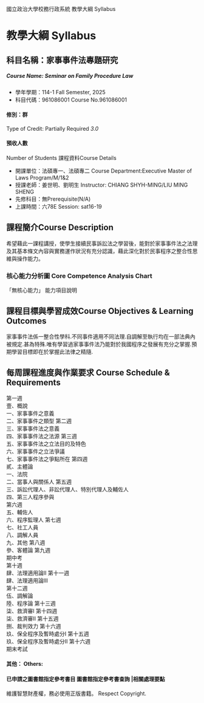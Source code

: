 國立政治大學校務行政系統 教學大綱 Syllabus
# 教學大綱 Syllabus
##  科目名稱：家事事件法專題研究
#####  Course Name: Seminar on Family Procedure Law
  * 學年學期：114-1 Fall Semester, 2025 
  * 科目代碼：961086001 Course No.961086001
#### 修別：群
Type of Credit: Partially Required 
_3.0_
#### 預收人數
Number of Students
課程資料Course Details
  * 開課單位：法碩專一、法碩專二 Course Department:Executive Master of Laws Program/M/1&2 
  * 授課老師：姜世明、劉明生 Instructor: CHIANG SHYH-MING/LIU MING SHENG 
  * 先修科目：無Prerequisite(N/A)
  * 上課時間：六78E Session: sat16-19
##  課程簡介Course Description
希望藉此一課程講授，使學生接續民事訴訟法之學習後，能對於家事事件法之法理及其基本條文內容與實務運作狀況有充分認識，藉此深化對於民事程序之整合性思維與操作能力。
###  核心能力分析圖 Core Competence Analysis Chart
「無核心能力」 
能力項目說明
##  課程目標與學習成效Course Objectives & Learning Outcomes 
家事事件法係一整合性學科.不同事件適用不同法理.自調解至執行均在一部法典內被規定.甚為特殊.唯有學習過家事事件法乃能對於我國程序之發展有充分之掌握.預期學習目標即在於掌握此法律之精隨.
##  每周課程進度與作業要求 Course Schedule & Requirements
第一週  
壹、概說  
一、家事事件之意義  
二、家事事件之類型
第二週  
三、家事事件法之意義  
四、家事事件法之法源
第三週  
五、家事事件法之立法目的及特色  
六、家事事件之立法爭議  
七、家事事件法之爭點所在
第四週  
貳、主體論  
一、法院  
二、當事人與關係人
第五週  
三、訴訟代理人、非訟代理人、特別代理人及輔佐人  
四、第三人程序參與  
第六週  
五、輔佐人  
六、程序監理人
第七週  
七、社工人員  
八、調解人員  
九、其他
第八週  
參、客體論
第九週  
期中考  
第十週  
肆、法理適用論II
第十一週  
肆、法理適用論III  
第十二週  
伍、調解論  
陸、程序論
第十三週  
柒、救濟審I
第十四週  
柒、救濟審II
第十五週  
捌、裁判效力
第十六週  
玖、保全程序及暫時處分I
第十五週  
玖、保全程序及暫時處分II
第十六週  
期末考試
####  其他： Others:
####  已申請之圖書館指定參考書目  圖書館指定參考書查詢 |相關處理要點
維護智慧財產權，務必使用正版書籍。 Respect Copyright.